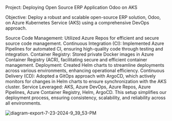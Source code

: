 Project: Deploying Open Source ERP Application Odoo on AKS

Objective: Deploy a robust and scalable open-source ERP solution, Odoo, on Azure Kubernetes Service (AKS) using a comprehensive DevOps approach.

Source Code Management: Utilized Azure Repos for efficient and secure source code management.
Continuous Integration (CI): Implemented Azure Pipelines for automated CI, ensuring high-quality code through testing and integration.
Container Registry: Stored private Docker images in Azure Container Registry (ACR), facilitating secure and efficient container management.
Deployment: Created Helm charts to streamline deployments across various environments, enhancing operational efficiency.
Continuous Delivery (CD): Adopted a GitOps approach with ArgoCD, which actively monitors for changes in Helm charts to ensure synchronization with the AKS cluster.
Service Leveraged: AKS, Azure DevOps, Azure Repos, Azure Pipelines, Azure Container Registry, Helm, ArgoCD.
This setup simplifies our deployment process, ensuring consistency, scalability, and reliability across all environments.


![diagram-export-7-23-2024-9_39_53-PM](https://github.com/user-attachments/assets/0d086099-b4e5-473d-aeda-fdb75d9a8565)
